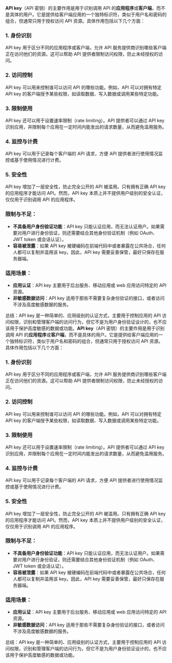 **API key**（API 密钥）的主要作用是用于识别调用 API 的**应用程序**或**客户端**，而不是具体的用户。它是提供给客户端应用的一个独特标识符，类似于用户名和密码的组合，但通常只用于授权访问 API 资源。具体作用包括以下几个方面：

### 1. **身份识别**
API key 用于区分不同的应用程序或客户端，允许 API 服务提供商识别哪些客户端正在访问他们的资源。这可以帮助 API 提供者限制访问权限，防止未经授权的访问。

### 2. **访问控制**
API key 可以用来控制谁可以访问 API 的哪些功能。例如，API 可以对拥有特定 API key 的客户端授予某些权限，如读取数据、写入数据或调用某些特定功能。

### 3. **限制使用**
API key 还可以用于设置速率限制（rate limiting）。API 提供者可以通过 API key 识别应用，并限制每个应用在一定时间内能发出的请求数量，从而避免滥用服务。

### 4. **监控与计费**
API key 可以用于记录每个客户端的 API 请求，方便 API 提供者进行使用情况监控或基于使用情况进行计费。

### 5. **安全性**
API key 增加了一层安全性，防止完全公开的 API 被滥用。只有拥有正确 API key 的应用程序才能访问 API。然而，API key 本质上并不提供用户级别的安全认证，仅仅用于识别调用 API 的应用程序。

### 限制与不足：
- **不具备用户身份验证功能**：API key 只能认证应用，而无法认证用户。如果需要对用户进行身份验证，则还需要结合其他身份验证机制（例如 OAuth、JWT token 或会话认证）。
- **容易被泄露**：如果 API key 被硬编码在前端代码中或者暴露在公共场合，任何人都可以复制并滥用该 key。因此，API key 需要妥善保管，最好只保存在服务器端。

### 适用场景：
- **应用认证**：API key 主要用于后台服务、移动应用或 web 应用访问特定的 API 资源。
- **非敏感数据访问**：API key 适用于那些不需要复杂身份验证的接口，或者访问不涉及高度敏感数据的服务。

总结：API key 是一种简单的、应用级别的认证方式，主要用于控制应用的 API 访问权限，识别和管理客户端的访问行为，但它不是为用户身份验证设计的，也不应该用于保护高度敏感的数据或功能。**API key**（API 密钥）的主要作用是用于识别调用 API 的**应用程序**或**客户端**，而不是具体的用户。它是提供给客户端应用的一个独特标识符，类似于用户名和密码的组合，但通常只用于授权访问 API 资源。具体作用包括以下几个方面：

### 1. **身份识别**
API key 用于区分不同的应用程序或客户端，允许 API 服务提供商识别哪些客户端正在访问他们的资源。这可以帮助 API 提供者限制访问权限，防止未经授权的访问。

### 2. **访问控制**
API key 可以用来控制谁可以访问 API 的哪些功能。例如，API 可以对拥有特定 API key 的客户端授予某些权限，如读取数据、写入数据或调用某些特定功能。

### 3. **限制使用**
API key 还可以用于设置速率限制（rate limiting）。API 提供者可以通过 API key 识别应用，并限制每个应用在一定时间内能发出的请求数量，从而避免滥用服务。

### 4. **监控与计费**
API key 可以用于记录每个客户端的 API 请求，方便 API 提供者进行使用情况监控或基于使用情况进行计费。

### 5. **安全性**
API key 增加了一层安全性，防止完全公开的 API 被滥用。只有拥有正确 API key 的应用程序才能访问 API。然而，API key 本质上并不提供用户级别的安全认证，仅仅用于识别调用 API 的应用程序。

### 限制与不足：
- **不具备用户身份验证功能**：API key 只能认证应用，而无法认证用户。如果需要对用户进行身份验证，则还需要结合其他身份验证机制（例如 OAuth、JWT token 或会话认证）。
- **容易被泄露**：如果 API key 被硬编码在前端代码中或者暴露在公共场合，任何人都可以复制并滥用该 key。因此，API key 需要妥善保管，最好只保存在服务器端。

### 适用场景：
- **应用认证**：API key 主要用于后台服务、移动应用或 web 应用访问特定的 API 资源。
- **非敏感数据访问**：API key 适用于那些不需要复杂身份验证的接口，或者访问不涉及高度敏感数据的服务。

总结：API key 是一种简单的、应用级别的认证方式，主要用于控制应用的 API 访问权限，识别和管理客户端的访问行为，但它不是为用户身份验证设计的，也不应该用于保护高度敏感的数据或功能。